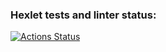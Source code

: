 ### Hexlet tests and linter status:
[![Actions Status](https://github.com/Dmitry-myasnoy/python-project-49/actions/workflows/hexlet-check.yml/badge.svg)](https://github.com/Dmitry-myasnoy/python-project-49/actions)